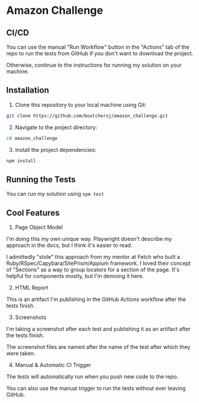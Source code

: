 # Amazon Challenge

## CI/CD

You can use the manual "Run Workflow" button in the "Actions" tab of the repo to run the tests from GitHub if you don't want to download the project.

Otherwise, continue to the instructions for running my solution on your machine.

## Installation

1. Clone this repository to your local machine using Git:

```bash
git clone https://github.com/boutchersj/amazon_challenge.git

```

2. Navigate to the project directory:

```bash
cd amazon_challenge
```

3. Install the project dependencies:

```bash
npm install
```

## Running the Tests

You can run my solution using ```npm test```

## Cool Features

1. Page Object Model

I'm doing this my own unique way. Playwright doesn't describe my approach in the docs, but I think it's easier to read.

I admittedly "stole" this approach from my mentor at Fetch who built a Ruby/RSpec/Capybara/SitePrism/Appium framework. I loved their concept of "Sections" as a way to group locators for a section of the page. It's helpful for components mostly, but I'm demoing it here.

2. HTML Report

This is an artifact I'm publishing in the GitHub Actions workflow after the tests finish.

3. Screenshots

I'm taking a screenshot after each test and publishing it as an artifact after the tests finish.

The screenshot files are named after the name of the test after which they were taken.

4. Manual & Automatic CI Trigger

The tests will automatically run when you push new code to the repo.

You can also use the manual trigger to run the tests without ever leaving GitHub.